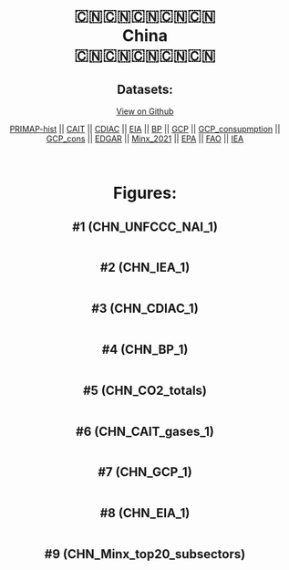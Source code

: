
<center>
<h1 align="center">
🇨🇳🇨🇳🇨🇳🇨🇳🇨🇳
<br>
China
<br>
🇨🇳🇨🇳🇨🇳🇨🇳🇨🇳
</h1>
<h2>Datasets:</h2>
<p><a href="https://github.com/dquintani/GreenhouseData/tree/master/country_data/CHN_China/data">View on Github</a>
<br></p><p><a href="data/CHN_PRIMAP-hist.csv">PRIMAP-hist</a> || <a href="data/CHN_CAIT.csv">CAIT</a> || <a href="data/CHN_CDIAC.csv">CDIAC</a> || <a href="data/CHN_EIA.csv">EIA</a> || <a href="data/CHN_BP.csv">BP</a> || <a href="data/CHN_GCP.csv">GCP</a> || <a href="data/CHN_GCP_consupmption.csv">GCP_consupmption</a> || <a href="data/CHN_GCP_cons.csv">GCP_cons</a> || <a href="data/CHN_EDGAR.csv">EDGAR</a> || <a href="data/CHN_Minx_2021.csv">Minx_2021</a> || <a href="data/CHN_EPA.csv">EPA</a> || <a href="data/CHN_FAO.csv">FAO</a> || <a href="data/CHN_IEA.csv">IEA</a></p><p><br></p>
<h1>Figures:</h1><h2>#1 (CHN_UNFCCC_NAI_1)</h2>
<p><img alt="" src="figures/CHN_UNFCCC_NAI_1.png" /></p><h2>#2 (CHN_IEA_1)</h2>
<p><img alt="" src="figures/CHN_IEA_1.png" /></p><h2>#3 (CHN_CDIAC_1)</h2>
<p><img alt="" src="figures/CHN_CDIAC_1.png" /></p><h2>#4 (CHN_BP_1)</h2>
<p><img alt="" src="figures/CHN_BP_1.png" /></p><h2>#5 (CHN_CO2_totals)</h2>
<p><img alt="" src="figures/CHN_CO2_totals.png" /></p><h2>#6 (CHN_CAIT_gases_1)</h2>
<p><img alt="" src="figures/CHN_CAIT_gases_1.png" /></p><h2>#7 (CHN_GCP_1)</h2>
<p><img alt="" src="figures/CHN_GCP_1.png" /></p><h2>#8 (CHN_EIA_1)</h2>
<p><img alt="" src="figures/CHN_EIA_1.png" /></p><h2>#9 (CHN_Minx_top20_subsectors)</h2>
<p><img alt="" src="figures/CHN_Minx_top20_subsectors.png" /></p>